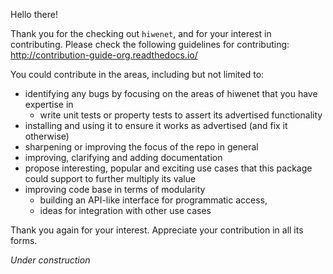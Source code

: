 Hello there! 

Thank you for the checking out `hiwenet`, and for your interest in contributing. Please check the following guidelines for contributing: http://contribution-guide-org.readthedocs.io/

You could contribute in the areas, including but not limited to:
 * identifying any bugs by focusing on the areas of hiwenet that you have expertise in 
    * write unit tests or property tests to assert its advertised functionality
 * installing and using it to ensure it works as advertised (and fix it otherwise)
 * sharpening or improving the focus of the repo in general
 * improving, clarifying and adding documentation
 * propose interesting, popular and exciting use cases that this package could support to further multiply its value
 * improving code base in terms of modularity
   * building an API-like interface for programmatic access, 
   * ideas for integration with other use cases
 
 Thank you again for your interest. Appreciate your contribution in all its forms.
 
 *Under construction*
